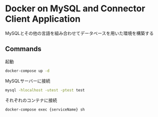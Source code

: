 # Docker on MySQL and Connector Client Application

MySQLとその他の言語を組み合わせてデータベースを用いた環境を構築する

## Commands

起動

```sh
docker-compose up -d
```

MySQLサーバーに接続

```sh
mysql -hlocalhost -utest -ptest test
```

それぞれのコンテナに接続

```sh
docker-compose exec {serviceName} sh
```

